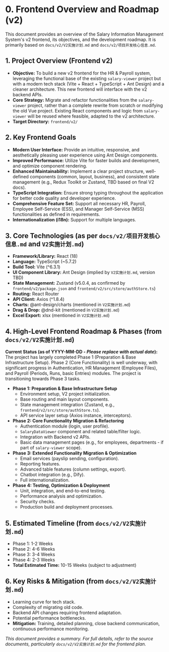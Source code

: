 # 0. Frontend Overview and Roadmap (v2)

This document provides an overview of the Salary Information Management System's v2 frontend, its objectives, and the development roadmap. It is primarily based on `docs/v2/V2实施计划.md` and `docs/v2/项目开发核心信息.md`.

## 1. Project Overview (Frontend v2)

*   **Objective:** To build a new v2 frontend for the HR & Payroll system, leveraging the functional base of the existing `salary-viewer` project but with a modern tech stack (Vite + React + TypeScript + Ant Design) and a cleaner architecture. This new frontend will interface with the v2 backend APIs.
*   **Core Strategy:** Migrate and refactor functionalities from the `salary-viewer` project, rather than a complete rewrite from scratch or modifying the old Vue project. Existing React components and logic from `salary-viewer` will be reused where feasible, adapted to the v2 architecture.
*   **Target Directory:** `frontend/v2/`

## 2. Key Frontend Goals

*   **Modern User Interface:** Provide an intuitive, responsive, and aesthetically pleasing user experience using Ant Design components.
*   **Improved Performance:** Utilize Vite for faster builds and development, and optimize component rendering.
*   **Enhanced Maintainability:** Implement a clear project structure, well-defined components (common, layout, business), and consistent state management (e.g., Redux Toolkit or Zustand, TBD based on final V2 docs).
*   **TypeScript Integration:** Ensure strong typing throughout the application for better code quality and developer experience.
*   **Comprehensive Feature Set:** Support all necessary HR, Payroll, Employee Self-Service (ESS), and Manager Self-Service (MSS) functionalities as defined in requirements.
*   **Internationalization (i18n):** Support for multiple languages.

## 3. Core Technologies (as per `docs/v2/项目开发核心信息.md` and `V2实施计划.md`)

*   **Framework/Library:** React (18)
*   **Language:** TypeScript (~5.7.2)
*   **Build Tool:** Vite (^6.3.1)
*   **UI Component Library:** Ant Design (implied by `V2实施计划.md`, version TBD)
*   **State Management:** Zustand (v5.0.4, as confirmed by `frontend/v2/package.json` and `frontend/v2/src/store/authStore.ts`)
*   **Routing:** React Router
*   **API Client:** Axios (^1.8.4)
*   **Charts:** @ant-design/charts (mentioned in `V2实施计划.md`)
*   **Drag & Drop:** @dnd-kit (mentioned in `V2实施计划.md`)
*   **Excel Export:** xlsx (mentioned in `V2实施计划.md`)

## 4. High-Level Frontend Roadmap & Phases (from `docs/v2/V2实施计划.md`)

**Current Status (as of YYYY-MM-DD - *Please replace with actual date*):** The project has largely completed Phase 1 (Preparation & Base Infrastructure Setup). Phase 2 (Core Functionality) is well underway, with significant progress in Authentication, HR Management (Employee Files), and Payroll (Periods, Runs, basic Entries) modules. The project is transitioning towards Phase 3 tasks.

*   **Phase 1: Preparation & Base Infrastructure Setup**
    *   Environment setup, V2 project initialization.
    *   Base routing and main layout components.
    *   State management integration (Zustand, e.g., `frontend/v2/src/store/authStore.ts`).
    *   API service layer setup (Axios instance, interceptors).
*   **Phase 2: Core Functionality Migration & Refactoring**
    *   Authentication module (login, user profile).
    *   `SalaryDataViewer` component and related table/filter logic.
    *   Integration with Backend v2 APIs.
    *   Basic data management pages (e.g., for employees, departments - if part of `salary-viewer` scope).
*   **Phase 3: Extended Functionality Migration & Optimization**
    *   Email services (payslip sending, configuration).
    *   Reporting features.
    *   Advanced table features (column settings, export).
    *   Chatbot integration (e.g., Dify).
    *   Full internationalization.
*   **Phase 4: Testing, Optimization & Deployment**
    *   Unit, integration, and end-to-end testing.
    *   Performance analysis and optimization.
    *   Security checks.
    *   Production build and deployment processes.

## 5. Estimated Timeline (from `docs/v2/V2实施计划.md`)

*   Phase 1: 1-2 Weeks
*   Phase 2: 4-6 Weeks
*   Phase 3: 3-4 Weeks
*   Phase 4: 2-3 Weeks
*   **Total Estimated Time:** 10-15 Weeks (subject to adjustment)

## 6. Key Risks & Mitigation (from `docs/v2/V2实施计划.md`)

*   Learning curve for tech stack.
*   Complexity of migrating old code.
*   Backend API changes requiring frontend adaptation.
*   Potential performance bottlenecks.
*   **Mitigation:** Training, detailed planning, close backend communication, continuous performance monitoring.

*This document provides a summary. For full details, refer to the source documents, particularly `docs/v2/V2实施计划.md` for the frontend plan.* 